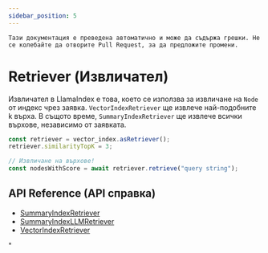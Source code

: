 ```yaml
---
sidebar_position: 5
---
```


`Тази документация е преведена автоматично и може да съдържа грешки. Не се колебайте да отворите Pull Request, за да предложите промени.`

# Retriever (Извличател)

Извличател в LlamaIndex е това, което се използва за извличане на `Node` от индекс чрез заявка. `VectorIndexRetriever` ще извлече най-подобните k върха. В същото време, `SummaryIndexRetriever` ще извлече всички върхове, независимо от заявката.

```typescript
const retriever = vector_index.asRetriever();
retriever.similarityTopK = 3;

// Извличане на върхове!
const nodesWithScore = await retriever.retrieve("query string");
```

## API Reference (API справка)

- [SummaryIndexRetriever](../../api/classes/SummaryIndexRetriever.md)
- [SummaryIndexLLMRetriever](../../api/classes/SummaryIndexLLMRetriever.md)
- [VectorIndexRetriever](../../api/classes/VectorIndexRetriever.md)

"
